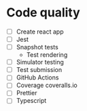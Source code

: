 # Code quality

* [ ] Create react app
* [ ] Jest 
* [ ] Snapshot tests
  * Test rendering
* [ ] Simulator testing
* [ ] Test submission
* [ ] GitHub Actions 
* [ ] Coverage coveralls.io
* [ ] Prettier
* [ ] Typescript